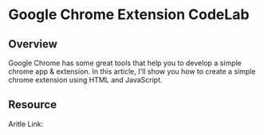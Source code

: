 # Google Chrome Extension CodeLab

## Overview

Google Chrome has some great tools that help you to develop a simple chrome app & extension. In this article, I'll show you how to create a simple chrome extension using HTML and JavaScript.

## Resource
Aritle Link: 

